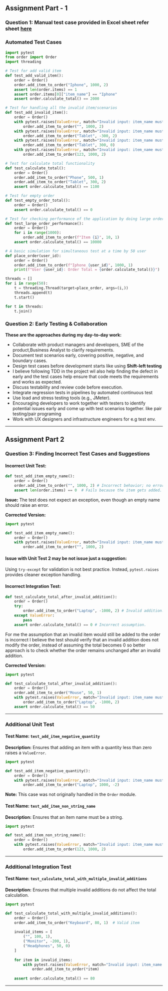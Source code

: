 ## Assignment Part - 1

### Question 1: Manual test case provided in Excel sheet refer sheet [here](https://github.com/naveenshetty/QA/blob/main/Manual_Test_Cases.xlsx) 

### Automated Test Cases

```python
import pytest
from order import Order
import threading

# Test for add valid item
def test_add_valid_item():
    order = Order()
    order.add_item_to_order("Iphone", 1000, 2)
    assert len(order.items) == 1
    assert order.items[0]["item_name"] == "Iphone"
    assert order.calculate_total() == 2000

# Test for handling all the invalid item/scenarios    
def test_add_invalid_item():
    order = Order()
    with pytest.raises(ValueError, match="Invalid input: item_name must be non-empty, price and quantity must be greater than 0."):
        order.add_item_to_order("", 1000, 2)
    with pytest.raises(ValueError, match="Invalid input: item_name must be non-empty, price and quantity must be greater than 0."):
        order.add_item_to_order("Tablet", -300, 2)
    with pytest.raises(ValueError, match="Invalid input: item_name must be non-empty, price and quantity must be greater than 0."):
        order.add_item_to_order("Tablet", 300, 0)
    with pytest.raises(ValueError, match="Invalid input: item_name must be a string"):
        order.add_item_to_order(123, 1000, 2)

# Test for calculate total functionality        
def test_calculate_total():
    order = Order()
    order.add_item_to_order("Phone", 500, 1)
    order.add_item_to_order("Tablet", 300, 2)
    assert order.calculate_total() == 1100

# Test for empty order    
def test_empty_order_total():
    order = Order()
    assert order.calculate_total() == 0

# Test for checking performance of the application by doing large order    
def test_large_order_performance():
    order = Order()
    for i in range(1000):
        order.add_item_to_order(f"Item {i}", 10, 1)
    assert order.calculate_total() == 10000

# A basic simulation for simultaneous test at a time by 50 user
def place_order(user_id):
    order = Order()
    order.add_item_to_order(f"Iphone_{user_id}", 1000, 1)
    print(f"User {user_id}: Order Total = {order.calculate_total()}")

threads = []
for i in range(50):
    t = threading.Thread(target=place_order, args=(i,))
    threads.append(t)
    t.start()

for t in threads:
    t.join()
```

### Question 2: Early Testing & Collaboration

**These are the approaches during my day-to-day work:**

-  Collaborate with product managers and developers, SME of the product,Business Analyst to clarify requirements.
-  Document test scenarios early, covering positive, negative, and boundary cases.
-  Design test cases before development starts like using **Shift-left testing**
-  I believe following TDD in the project wil also help finding the defect in early and the test cases help ensure that code meets the requirements and works as expected.
-  Discuss testability and review code before execution.
-  Integrate regression tests in pipelines by automated continuous test 
-  Use load and stress testing tools (e.g., JMeter).
-  Encouraging developers to work together with testers to identify potential issues early and come up with test scenarios together. like pair testing/pair programing
-  Work with UX designers and infrastructure engineers for e.g test env.

---

## Assignment Part 2

### Question 3: Finding Incorrect Test Cases and Suggestions

#### **Incorrect Unit Test:**

```python
def test_add_item_empty_name():
    order = Order()
    order.add_item_to_order("", 1000, 2) # Incorrect behavior; no error is raised.
    assert len(order.items) == 0  # Fails because the item gets added.
```

**Issue:** The test does not expect an exception, even though an empty name should raise an error.

**Corrected Version:**

```python
import pytest

def test_add_item_empty_name():
    order = Order()
    with pytest.raises(ValueError, match="Invalid input: item_name must be non-empty, price and quantity must be greater than 0."):
        order.add_item_to_order("", 1000, 2)
```

#### **Issue with Unit Test 2 may be not issue just a suggestion:**
Using `try-except` for validation is not best practice. Instead, `pytest.raises` provides cleaner exception handling.

#### **Incorrect Integration Test:**

```python
def test_calculate_total_after_invalid_addition():
    order = Order()
    try:
        order.add_item_to_order("Laptop", -1000, 2) # Invalid addition.
    except ValueError:
        pass
    assert order.calculate_total() == 0 # Incorrect assumption.
```
For me the assumption that an invalid item would still be added to the order is incorrect
I believe the test should verify that an invalid addition does not modify the order, instead of assuming the total becomes 0 so better approach is to check whether the order remains unchanged after an invalid addition.

**Corrected Version:**

```python
import pytest

def test_calculate_total_after_invalid_addition():
    order = Order()
    order.add_item_to_order("Mouse", 50, 1)
    with pytest.raises(ValueError, match="Invalid input: item_name must be non-empty, price and quantity must be greater than 0."):
        order.add_item_to_order("Laptop", -1000, 2)
    assert order.calculate_total() == 50
```

---

### Additional Unit Test

#### **Test Name:** `test_add_item_negative_quantity`
**Description:** Ensures that adding an item with a quantity less than zero raises a `ValueError`.

```python
import pytest

def test_add_item_negative_quantity():
    order = Order()
    with pytest.raises(ValueError, match="Invalid input: item_name must be non-empty, price and quantity must be greater than 0."):
        order.add_item_to_order("Laptop", 1000, -2)
```

**Note:** This case was not originally handled in the `Order` module.

#### **Test Name:** `test_add_item_non_string_name`
**Description:** Ensures that an item name must be a string.

```python
import pytest

def test_add_item_non_string_name():
    order = Order()
    with pytest.raises(ValueError, match="Invalid input: item_name must be a string"):
        order.add_item_to_order(123, 1000, 2)
```

---

### Additional Integration Test

#### **Test Name:** `test_calculate_total_with_multiple_invalid_additions`
**Description:** Ensures that multiple invalid additions do not affect the total calculation.

```python
import pytest

def test_calculate_total_with_multiple_invalid_additions():
    order = Order()
    order.add_item_to_order("Keyboard", 80, 1)  # Valid item
    
    invalid_items = [
        ("", 100, 1),     
        ("Monitor", -200, 1),  
        ("Headphones", 50, 0) 
    ]
    
    for item in invalid_items:
        with pytest.raises(ValueError, match="Invalid input: item_name must be non-empty, price and quantity must be greater than 0."):
            order.add_item_to_order(*item)
    
    assert order.calculate_total() == 80
```

---
